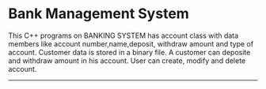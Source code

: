 # Bank Management System

This C++ programs on BANKING SYSTEM has account class with data members like account number,name,deposit, withdraw amount and type of account. 
Customer data is stored in a binary file. A customer can deposite and withdraw amount in his account. User can create, modify and delete account.

---
